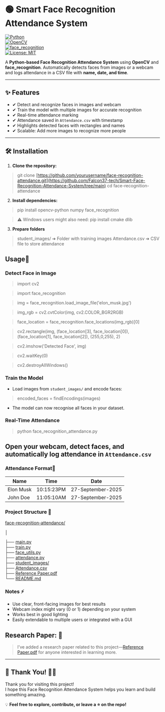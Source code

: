 # 🟢 Smart Face Recognition Attendance System

[![Python](https://img.shields.io/badge/Python-3.11-blue?logo=python&logoColor=white)](https://www.python.org/)  
[![OpenCV](https://img.shields.io/badge/OpenCV-4.7-green?logo=opencv&logoColor=white)](https://opencv.org/)  
[![face_recognition](https://img.shields.io/badge/face__recognition-1.3-orange?logo=python&logoColor=white)](https://github.com/ageitgey/face_recognition)  
[![License: MIT](https://img.shields.io/badge/License-MIT-yellow.svg)](LICENSE)


A **Python-based Face Recognition Attendance System** using **OpenCV** and **face_recognition**. Automatically detects faces from images or a webcam and logs attendance in a CSV file with **name, date, and time**.  

---

## ✨ Features

- ✔ Detect and recognize faces in images and webcam  
- ✔ Train the model with multiple images for accurate recognition  
- ✔ Real-time attendance marking  
- ✔ Attendance saved in `Attendance.csv` with timestamp  
- ✔ Highlights detected faces with rectangles and names  
- ✔ Scalable: Add more images to recognize more people  

---

## 🛠️ Installation

1. **Clone the repository:**

>git clone [https://github.com/yourusername/face-recognition-attendance.git](https://github.com/Falcon37-tech/Smart-Face-Recognition-Attendance-System/tree/main)
>cd face-recognition-attendance

2. **Install dependencies:**
>pip install opencv-python numpy face_recognition

>⚠️ Windows users might also need:
>pip install cmake dlib

3. **Prepare folders**
>student_images/
➔ Folder with training images
>Attendance.csv
➔ CSV file to store attendance

## Usage🚀

### Detect Face in Image

>import cv2

>import face_recognition

>img = face_recognition.load_image_file('elon_musk.jpg')

>img_rgb = cv2.cvtColor(img, cv2.COLOR_BGR2RGB)

>face_location = face_recognition.face_locations(img_rgb)[0]

>cv2.rectangle(img, (face_location[3], face_location[0]), (face_location[1], face_location[2]), (255,0,255), 2)

>cv2.imshow('Detected Face', img)

>cv2.waitKey(0)

>cv2.destroyAllWindows()


### Train the Model

- Load images from `student_images/` and encode faces:
>encoded_faces = findEncodings(images)
- The model can now recognise all faces in your dataset.

### Real-Time Attendance
>python face_recognition_attendance.py

## Open your webcam, detect faces, and automatically log attendance in   `Attendance.csv`

### Attendance Format📂
| Name | Time | Date |
| -------- | -------- | -------- |
| Elon Musk | 10:15:23PM | 27-September-2025 |
| John Doe | 11:05:10AM | 27-September-2025 |

### Project Structure 📂

[face-recognition-attendance/](FacerRecognition_attendence.py)

│

├── [main.py](main.py)                       
├── [train.py](train.py)                      
├── [face_utils.py](face_utils.py)                 
├── [attendance.py](attendance.py)                 
├── [student_images/](student_images)               
├── [Attendance.csv](Attendance.csv)                
├── [Reference Paper.pdf](https://arxiv.org/abs/2212.13038)           
└── [README.md](README.md)                     
                     

### Notes ⚡

- Use clear, front-facing images for best results
- Webcam index might vary (0 or 1) depending on your system
- Works best in good lighting
- Easily extendable to multiple users or integrated with a GUI 

## **Research Paper:** 📄 
>I’ve added a research paper related to this project—[Reference Paper.pdf](research-paper.pdf) for anyone interested in learning more.

---

## 🙏 Thank You! 🎉✨

Thank you for visiting this project!  
I hope this Face Recognition Attendance System helps you learn and build something amazing.  

💡 **Feel free to explore, contribute, or leave a ⭐ on the repo!**  
